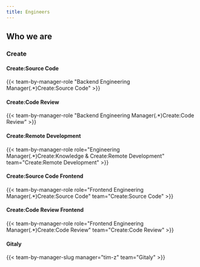 ```yaml
---
title: Engineers
---
```


## Who we are

### Create

#### Create:Source Code

{{< team-by-manager-role "Backend Engineering Manager(.*)Create:Source Code" >}}

#### Create:Code Review

{{< team-by-manager-role "Backend Engineering Manager(.*)Create:Code Review" >}}

#### Create:Remote Development

{{< team-by-manager-role role="Engineering Manager(.*)Create:Knowledge & Create:Remote Development" team="Create:Remote Development" >}}

#### Create:Source Code Frontend

{{< team-by-manager-role role="Frontend Engineering Manager(.*)Create:Source Code" team="Create:Source Code" >}}

#### Create:Code Review Frontend

{{< team-by-manager-role role="Frontend Engineering Manager(.*)Create:Code Review" team="Create:Code Review" >}}

#### Gitaly

{{< team-by-manager-slug manager="tim-z" team="Gitaly" >}}

